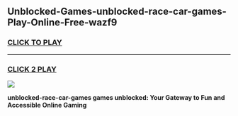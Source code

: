 
## Unblocked-Games-unblocked-race-car-games-Play-Online-Free-wazf9
<h3>
<a href="https://premium76.site?title=unblocked-race-car-games&ref=26A">CLICK TO PLAY</a></h3>
<hr>

<h3>
<a href="https://premium76.site?title=unblocked-race-car-games&ref=26A">CLICK 2 PLAY</a>
  
</h3>

<a href="https://premium76.site?title=unblocked-race-car-games&ref=26A"><img src="https://clearcache.store/games.png"></a>


**unblocked-race-car-games games unblocked: Your Gateway to Fun and Accessible Online Gaming**
